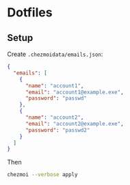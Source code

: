 # Dotfiles

## Setup

Create `.chezmoidata/emails.json`:

```json
{
  "emails": [
    {
      "name": "account1",
      "email": "account1@example.exe",
      "password": "passwd"
    },
    {
      "name": "account2",
      "email": "account2@example.exe",
      "password": "passwd2"
    }
  ]
}
```

Then

```bash
chezmoi --verbose apply
```
